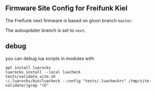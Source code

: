 Firmware Site Config for Freifunk Kiel
--------------------------------------

The Freifunk next firmware is based on gluon branch `master`.

The autoupdater branch is set to `next`.

## debug

you can debug lua scripts in modules with 

    apt install luarocks
    luarocks install --local luacheck
    tests/validate_site.sh
    ~/.luarocks/bin/luacheck --config "tests/.luacheckrc" /tmp/site-validate/|grep "(E"
